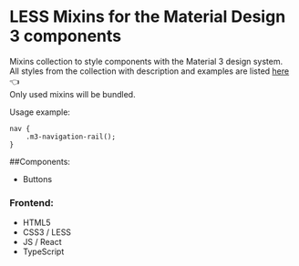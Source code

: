 # LESS Mixins for the Material Design 3 components

Mixins collection to style components with the Material 3 design system.  
All styles from the collection with description and examples are listed [here](https://m3.srrlab.ru/) 👈  
Only used mixins will be bundled.

Usage example:  
```LESS
nav {
    .m3-navigation-rail();
}
```

##Components:
-   Buttons

### Frontend:
- HTML5
- CSS3 / LESS
- JS / React
- TypeScript

